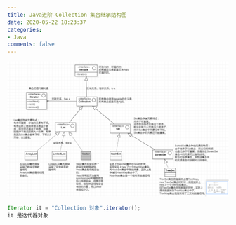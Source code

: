 ```yaml
---
title: Java进阶-Collection 集合继承结构图
date: 2020-05-22 18:23:37
categories:
- Java
comments: false
---
```


![image-20200522201055566](https://raw.githubusercontent.com/ZhangWei2222/PictureBed/master/img/20200528120552.png)

```java
Iterator it = "Collection 对象".iterator();
it 是迭代器对象
```

